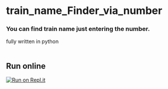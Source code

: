 # train_name_Finder_via_number
### You can find train name just entering the number. 
fully written in python
<br>
<br>
<h2>Run online</h2>

[![Run on Repl.it](https://user-images.githubusercontent.com/27065646/92304596-bf719b00-ef7f-11ea-987f-2c1f3c323088.png)](https://repl.it/github/deadlysnowman3308/train_name_Finder_via_number)
